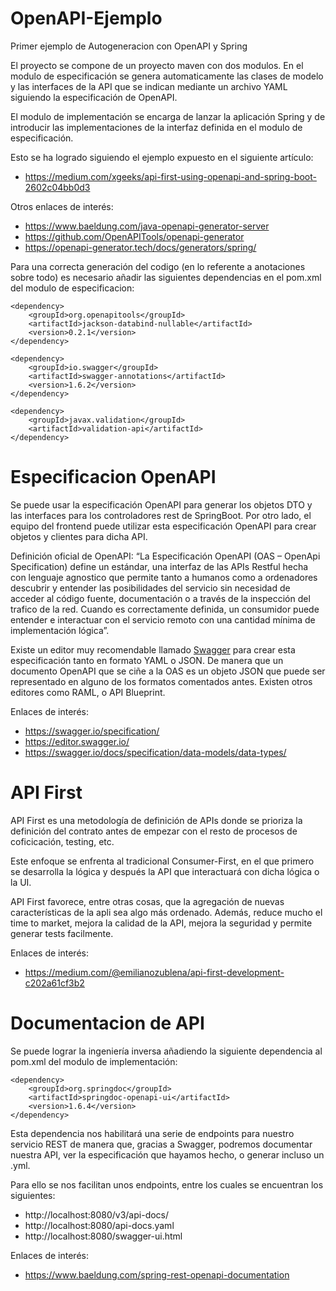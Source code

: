 # OpenAPI-Ejemplo
 Primer ejemplo de Autogeneracion con OpenAPI y Spring

El proyecto se compone de un proyecto maven con dos modulos. En el modulo de especificación se genera automaticamente las clases de modelo y las interfaces de la API que se indican mediante un archivo YAML siguiendo la especificación de OpenAPI.

El modulo de implementación se encarga de lanzar la aplicación Spring y de introducir las implementaciones de la interfaz definida en el modulo de especificación.

Esto se ha logrado siguiendo el ejemplo expuesto en el siguiente artículo: 
 - https://medium.com/xgeeks/api-first-using-openapi-and-spring-boot-2602c04bb0d3

Otros enlaces de interés:
 - https://www.baeldung.com/java-openapi-generator-server
 - https://github.com/OpenAPITools/openapi-generator
 - https://openapi-generator.tech/docs/generators/spring/


Para una correcta generación del codigo (en lo referente a anotaciones sobre todo) es necesario añadir las siguientes dependencias en el pom.xml del modulo de especificacion:
```
<dependency>
    <groupId>org.openapitools</groupId>
    <artifactId>jackson-databind-nullable</artifactId>
    <version>0.2.1</version>
</dependency>

<dependency>
    <groupId>io.swagger</groupId>
    <artifactId>swagger-annotations</artifactId>
    <version>1.6.2</version>
</dependency>

<dependency>
    <groupId>javax.validation</groupId>
    <artifactId>validation-api</artifactId>
</dependency>
 ```
 
 
# Especificacion OpenAPI

Se puede usar la especificación OpenAPI para generar los objetos DTO y las interfaces para los controladores rest de SpringBoot. Por otro lado, el equipo del frontend puede utilizar esta especificación OpenAPI para crear objetos y clientes para dicha API.

Definición oficial de OpenAPI:
“La Especificación OpenAPI (OAS – OpenApi Specification) define un estándar, una interfaz de las APIs Restful hecha con lenguaje agnostico que permite tanto a humanos como a ordenadores descubrir y entender las posibilidades del servicio sin necesidad de acceder al código fuente, documentación o a través de la inspección del trafico de la red. Cuando es correctamente definida, un consumidor puede entender e interactuar con el servicio remoto con una cantidad mínima de implementación lógica”.

Existe un editor muy recomendable llamado [Swagger](https://swagger.io) para crear esta especificación tanto en formato YAML o JSON. De manera que un documento OpenAPI que se ciñe a la OAS es un objeto JSON que puede ser representado en alguno de los formatos comentados antes. Existen otros editores como RAML, o API Blueprint.

Enlaces de interés: 
 - https://swagger.io/specification/
 - https://editor.swagger.io/
 - https://swagger.io/docs/specification/data-models/data-types/

# API First

API First es una metodología de definición de APIs donde se prioriza la definición del contrato antes de empezar con el resto de procesos de coficicación, testing, etc.

Este enfoque se enfrenta al tradicional Consumer-First, en el que primero se desarrolla la lógica y después la API que interactuará con dicha lógica o la UI.

API First favorece, entre otras cosas, que la agregación de nuevas características de la apli sea algo más ordenado. Además, reduce mucho el time to market, mejora la calidad de la API, mejora la seguridad y permite generar tests facilmente.


Enlaces de interés:
 - https://medium.com/@emilianozublena/api-first-development-c202a61cf3b2


# Documentacion de API

Se puede lograr la ingeniería inversa añadiendo la siguiente dependencia al pom.xml del modulo de implementación:
```
<dependency>
    <groupId>org.springdoc</groupId>
    <artifactId>springdoc-openapi-ui</artifactId>
    <version>1.6.4</version>
</dependency>
```

Esta dependencia nos habilitará una serie de endpoints para nuestro servicio REST de manera que, gracias a Swagger, podremos documentar nuestra API, ver la especificación que hayamos hecho, o generar incluso un .yml.

Para ello se nos facilitan unos endpoints, entre los cuales se encuentran los siguientes: 
- http://localhost:8080/v3/api-docs/
- http://localhost:8080/api-docs.yaml
- http://localhost:8080/swagger-ui.html


Enlaces de interés: 
 - https://www.baeldung.com/spring-rest-openapi-documentation

